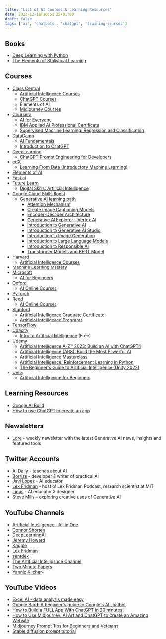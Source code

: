 ```yaml
---
title: "List of AI Courses & Learning Resources"
date: 2023-12-18T10:51:25+01:00
draft: false
tags: ['ai', 'chatbots', 'chatgpt', 'training courses']
---
```


## Books
- [Deep Learning with Python](https://www.manning.com/books/deep-learning-with-python/)
- [The Elements of Statistical Learning](https://hastie.su.domains/Papers/ESLII.pdf/)

## Courses
- [Class Central](https://www.classcentral.com/)
  - [Artificial Intelligence Courses](https://www.classcentral.com/subject/ai/)
  - [ChatGPT Courses](https://www.classcentral.com/subject/chatgpt/)
  - [Elements of AI](https://www.classcentral.com/course/independent-elements-of-ai-12469/)
  - [Midjourney Courses](https://www.classcentral.com/subject/midjourney/)
- [Coursera](https://www.coursera.org/)
  - [AI for Everyone](https://www.coursera.org/learn/ai-for-everyone/)
  - [IBM Applied AI Professional Certificate](https://www.coursera.org/professional-certificates/applied-artifical-intelligence-ibm-watson-ai/)
  - [Supervised Machine Learning: Regression and Classification](https://www.coursera.org/learn/machine-learning/)
- [DataCamp](https://www.datacamp.com/)
  - [AI Fundamentals](https://www.datacamp.com/courses/ai-fundamentals)
  - [Introduction to ChatGPT](https://www.datacamp.com/courses/introduction-to-chatgpt)
- [DeepLearning](https://www.deeplearning.ai/)
  - [ChatGPT Prompt Engineering for Developers](https://www.deeplearning.ai/short-courses/chatgpt-prompt-engineering-for-developers/)
- [edX](https://www.edx.org/)
  - [Learning From Data (Introductory Machine Learning)](https://www.edx.org/course/learning-from-data-introductory-machine-learning/)
- [Elements of AI](https://www.elementsofai.com/)
- [Fast.ai](https://www.fast.ai/)
- [Future Learn](https://www.futurelearn.com/)
  - [Digital Skills: Artificial Intelligence](https://www.futurelearn.com/courses/artificial-intelligence/)
- [Google Cloud Skills Boost](https://www.cloudskillsboost.google/)
  - [Generative AI learning path](https://www.cloudskillsboost.google/journeys/118/)
    - [Attention Mechanism](https://www.cloudskillsboost.google/course_templates/537/)
    - [Create Image Captioning Models](https://www.cloudskillsboost.google/course_templates/542/)
    - [Encoder-Decoder Architecture](https://www.cloudskillsboost.google/course_templates/543/)
    - [Generative AI Explorer - Vertex AI](https://www.cloudskillsboost.google/quests/299/)
    - [Introduction to Generative AI](https://www.cloudskillsboost.google/course_templates/536/)
    - [Introduction to Generative AI Studio](https://www.cloudskillsboost.google/course_templates/552/)
    - [Introduction to Image Generation](https://www.cloudskillsboost.google/course_templates/541/)
    - [Introduction to Large Language Models](https://www.cloudskillsboost.google/course_templates/539/)
    - [Introduction to Responsible AI](https://www.cloudskillsboost.google/course_templates/554/)
    - [Transformer Models and BERT Model](https://www.cloudskillsboost.google/course_templates/538/)
- [Harvard](https://pll.harvard.edu/)
  - [Artificial Intelligence Courses](https://pll.harvard.edu/subject/artificial-intelligence/)
- [Machine Learning Mastery](https://machinelearningmastery.com/)
- [Microsoft](https://microsoft.github.io/)
  - [AI for Begineers](https://microsoft.github.io/AI-For-Beginners/)
- [Oxford](https://www.conted.ox.ac.uk/)
  - [AI Online Courses](https://www.conted.ox.ac.uk/about/online-courses-in-technology-and-ai/)
- [PyTorch](https://pytorch.org/tutorials/)
- [Reed](https://www.reed.co.uk/)
  - [AI Online Courses](https://www.reed.co.uk/courses/ai-artificial-intelligence/online/)
- [Stanford](https://learn.stanford.edu/)
  - [Artificial Intelligence Graduate Certificate](https://online.stanford.edu/programs/artificial-intelligence-graduate-certificate/)
  - [Artificial Intelligence Programs](https://learn.stanford.edu/LP-Hackr-AI.html?utm_id=courses/)
- [TensorFlow](https://www.tensorflow.org/learn/)
- [Udacity](https://www.udacity.com/)
  - [Intro to Artificial Intelligence](https://www.udacity.com/course/intro-to-artificial-intelligence--cs271/) (Free)
- [Udemy](https://www.udemy.com/)
  - [Artificial Intelligence A-Z™ 2023: Build an AI with ChatGPT4](https://www.udemy.com/course/artificial-intelligence-az/)
  - [Artificial Intelligence (ARS): Build the Most Powerful AI](https://www.udemy.com/course/artificial-intelligence-ars/)
  - [Artificial Intelligence Masterclass](https://www.udemy.com/course/artificial-intelligence-masterclass/)
  - [Artificial Intelligence: Reinforcement Learning in Python](https://www.udemy.com/course/artificial-intelligence-reinforcement-learning-in-python/)
  - [The Beginner's Guide to Artificial Intelligence (Unity 2022)](https://www.udemy.com/course/artificial-intelligence-in-unity/)
- [Unity](https://learn.unity.com/)
  - [Artificial Intelligence for Beginners](https://learn.unity.com/course/artificial-intelligence-for-beginners/)

## Learning Resources
- [Google AI Build](https://ai.google/build/machine-learning/)
- [How to use ChatGPT to create an app](https://www.zdnet.com/article/how-to-use-chatgpt-to-create-an-app/)

## Newsletters
- [Lore](https://www.lore.ai/) - weekly newsletter with the latest Generative AI news, insights and featured tools

## Twitter Accounts
- [AI Daily](https://twitter.com/AlexAIDaily/) - teaches about AI
- [Borriss](https://twitter.com/_Borriss_/) - developer & writer of practical AI
- [Javi Lopez](https://twitter.com/javilopen/) - AI educator
- [Lex Fridman](https://twitter.com/lexfridman/) - host of Lex Fridman Podcast, research scientist at MIT
- [Linus](https://twitter.com/LinusEkenstam/) - AI educator & designer
- [Steve Mills](https://twitter.com/SteveMills/) - exploring creative uses of Generative AI

## YouTube Channels
- [Artificial Intelligence - All in One](https://www.youtube.com/channel/UC5zx8Owijmv-bbhAK6Z9apg/)
- [Connor Shorten](https://www.youtube.com/channel/UCHB9VepY6kYvZjj0Bgxnpbw/)
- [DeepLearningAI](https://www.youtube.com/c/Deeplearningai/)
- [Jeremy Howard](https://www.youtube.com/channel/UCX7Y2qWriXpqocG97SFW2OQ/)
- [Kaggle](https://www.youtube.com/channel/UCSNeZleDn9c74yQc-EKnVTA/)
- [Lex Fridman](https://www.youtube.com/user/lexfridman/)
- [sentdex](https://www.youtube.com/user/sentdex/)
- [The Artificial Intelligence Channel](https://www.youtube.com/c/TheArtificialIntelligenceChannel/)
- [Two Minute Papers](https://www.youtube.com/channel/UCbfYPyITQ-7l4upoX8nvctg/)
- [Yannic Kilcher](https://www.youtube.com/channel/UCZHmQk67mSJgfCCTn7xBfew/)- 

## YouTube Videos
- [Excel AI - data analysis made easy](https://www.youtube.com/watch?v=b-cFv2DvEqE/)
- [Google Bard: A beginner's guide to Google's AI chatbot](https://www.youtube.com/watch?v=f4LiRtjaW28/)
- [How to Build a FULL App With ChatGPT in 20 minutes!](https://www.youtube.com/watch?v=i_a9bqvqmzo/)
- [How to Use Midjourney, AI Art and ChatGPT to Create an Amazing Website](https://www.youtube.com/watch?v=5wdCev86RYE/)
- [Midjourney Prompt Tips for Beginners and Veterans](https://www.youtube.com/watch?v=hDK8W5SLzlw/)
- [Stable diffusion prompt tutorial](https://www.youtube.com/watch?v=NU2TYgfQwcA/)
